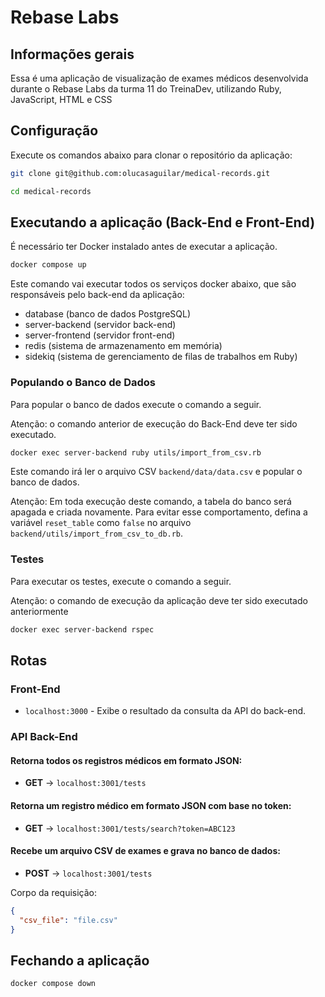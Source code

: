 # Rebase Labs

## Informações gerais

Essa é uma aplicação de visualização de exames médicos desenvolvida durante o Rebase Labs da turma 11 do TreinaDev, utilizando Ruby, JavaScript, HTML e CSS

## Configuração

Execute os comandos abaixo para clonar o repositório da aplicação:

```bash
git clone git@github.com:olucasaguilar/medical-records.git
```

```bash
cd medical-records
```

## Executando a aplicação (Back-End e Front-End)

É necessário ter Docker instalado antes de executar a aplicação.

```bash
docker compose up
```

Este comando vai executar todos os serviços docker abaixo, que são responsáveis pelo back-end da aplicação:
- database (banco de dados PostgreSQL)
- server-backend (servidor back-end)
- server-frontend (servidor front-end)
- redis (sistema de armazenamento em memória)
- sidekiq (sistema de gerenciamento de filas de trabalhos em Ruby)

### Populando o Banco de Dados

Para popular o banco de dados execute o comando a seguir. 

Atenção: o comando anterior de execução do Back-End deve ter sido executado.

```bash
docker exec server-backend ruby utils/import_from_csv.rb
```

Este comando irá ler o arquivo CSV `backend/data/data.csv` e popular o banco de dados.

Atenção: Em toda execução deste comando, a tabela do banco será apagada e criada novamente. Para evitar esse comportamento, defina a variável `reset_table` como `false` no arquivo `backend/utils/import_from_csv_to_db.rb`.

### Testes

Para executar os testes, execute o comando a seguir. 

Atenção: o comando de execução da aplicação deve ter sido executado anteriormente

```bash
docker exec server-backend rspec
```

## Rotas

### Front-End

- `localhost:3000` - Exibe o resultado da consulta da API do back-end.

### API Back-End

#### Retorna todos os registros médicos em formato JSON:
- **GET** → `localhost:3001/tests`

#### Retorna um registro médico em formato JSON com base no token:
- **GET** → `localhost:3001/tests/search?token=ABC123`

#### Recebe um arquivo CSV de exames e grava no banco de dados:
- **POST** → `localhost:3001/tests`

Corpo da requisição: 
```json
{ 
  "csv_file": "file.csv" 
}
```

## Fechando a aplicação

```bash
docker compose down
```

